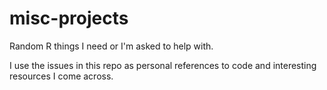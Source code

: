 # misc-projects
Random R things I need or I'm asked to help with.


I use the issues in this repo as personal references to code and interesting resources I come across.
